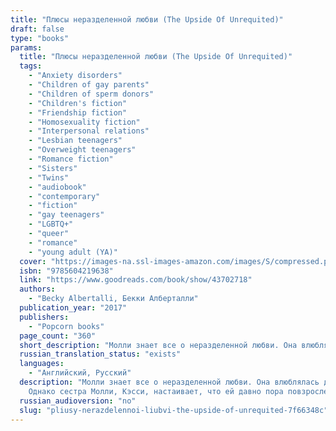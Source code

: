 ```yaml
---
title: "Плюсы неразделенной любви (The Upside Of Unrequited)"
draft: false
type: "books"
params:
  title: "Плюсы неразделенной любви (The Upside Of Unrequited)"
  tags:
    - "Anxiety disorders"
    - "Children of gay parents"
    - "Children of sperm donors"
    - "Children's fiction"
    - "Friendship fiction"
    - "Homosexuality fiction"
    - "Interpersonal relations"
    - "Lesbian teenagers"
    - "Overweight teenagers"
    - "Romance fiction"
    - "Sisters"
    - "Twins"
    - "audiobook"
    - "contemporary"
    - "fiction"
    - "gay teenagers"
    - "LGBTQ+"
    - "queer"
    - "romance"
    - "young adult (YA)"
  cover: "https://images-na.ssl-images-amazon.com/images/S/compressed.photo.goodreads.com/books/1487956734i/30653853.jpg"
  isbn: "9785604219638"
  link: "https://www.goodreads.com/book/show/43702718"
  authors:
    - "Becky Albertalli, Бекки Алберталли"
  publication_year: "2017"
  publishers:
    - "Popcorn books"
  page_count: "360"
  short_description: "Молли знает все о неразделенной любви. Она влюблялась двадцать шесть раз и всякий раз — безответно. Но парни и не догадываются о ее чувствах, ведь она очень осторожна. А как иначе? Толстые девчонки не могут рисковать..."
  russian_translation_status: "exists"
  languages:
    - "Английский, Русский"
  description: "Молли знает все о неразделенной любви. Она влюблялась двадцать шесть раз и всякий раз — безответно. Но парни и не догадываются о ее чувствах, ведь она очень осторожна. А как иначе? Толстые девчонки не могут рисковать.
    Однако сестра Молли, Кэсси, настаивает, что ей давно пора повзрослеть и перестать бояться отказов. Кэсси пытается свести Молли с красавчиком Уиллом, который проявляет к ней интерес. Есть только одна проблема — неуклюжий гик Рид, коллега Молли, — он никак не выходит у нее из головы. Но Рид — совсем не ее типаж, и она никогда в него не влюбится. Так ведь?.."
  russian_audioversion: "no"
  slug: "pliusy-nerazdelennoi-liubvi-the-upside-of-unrequited-7f66348c"
---
```

